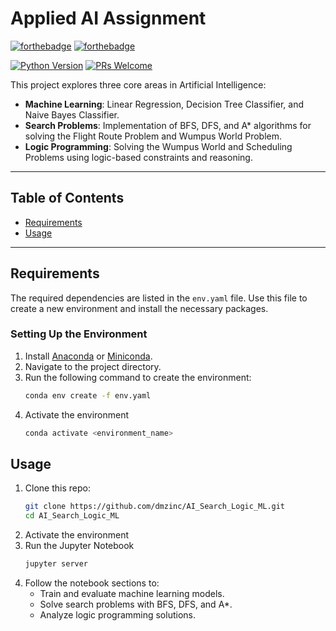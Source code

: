 # Applied AI Assignment

[![forthebadge](http://forthebadge.com/images/badges/made-with-python.svg)](http://forthebadge.com)
[![forthebadge](http://forthebadge.com/images/badges/built-with-love.svg)](http://forthebadge.com)

[![Python Version](https://img.shields.io/badge/python-3.8%2B-blue)](https://www.python.org/)
[![PRs Welcome](https://img.shields.io/badge/PRs-welcome-brightgreen.svg?style=shields)](http://makeapullrequest.com)

This project explores three core areas in Artificial Intelligence:
- **Machine Learning**: Linear Regression, Decision Tree Classifier, and Naive Bayes Classifier.
- **Search Problems**: Implementation of BFS, DFS, and A* algorithms for solving the Flight Route Problem and Wumpus World Problem.
- **Logic Programming**: Solving the Wumpus World and Scheduling Problems using logic-based constraints and reasoning.

---

## Table of Contents
- [Requirements](#requirements)
- [Usage](#usage)
---

## Requirements

The required dependencies are listed in the `env.yaml` file. Use this file to create a new environment and install the necessary packages.

### Setting Up the Environment
1. Install [Anaconda](https://www.anaconda.com/) or [Miniconda](https://docs.conda.io/en/latest/miniconda.html).
2. Navigate to the project directory.
3. Run the following command to create the environment:
   ```bash
   conda env create -f env.yaml
4. Activate the environment
   ```bash
   conda activate <environment_name>

## Usage
1. Clone this repo:
   ```bash
   git clone https://github.com/dmzinc/AI_Search_Logic_ML.git
   cd AI_Search_Logic_ML
2. Activate the environment
3. Run the Jupyter Notebook
   ```bash
   jupyter server
4. Follow the notebook sections to:
    - Train and evaluate machine learning models. 
    - Solve search problems with BFS, DFS, and A*. 
    - Analyze logic programming solutions.
